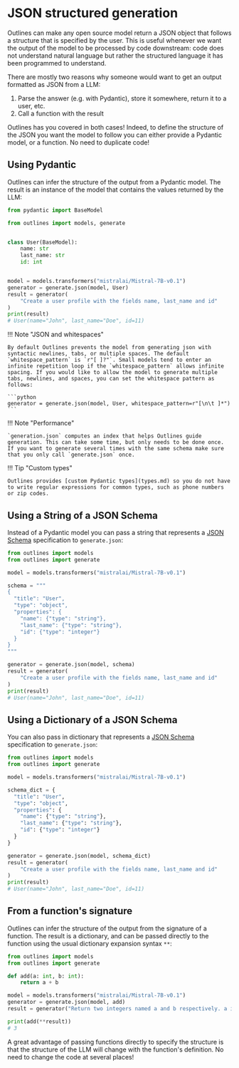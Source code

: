 # JSON structured generation

Outlines can make any open source model return a JSON object that follows a structure that is specified by the user. This is useful whenever we want the output of the model to be processed by code downstream: code does not understand natural language but rather the structured language it has been programmed to understand.

There are mostly two reasons why someone would want to get an output formatted as JSON from a LLM:

1. Parse the answer (e.g. with Pydantic), store it somewhere, return it to a user, etc.
2. Call a function with the result

Outlines has you covered in both cases! Indeed, to define the structure of the JSON you want the model to follow you can either provide a Pydantic model, or a function. No need to duplicate code!

## Using Pydantic

Outlines can infer the structure of the output from a Pydantic model. The result is an instance of the model that contains the values returned by the LLM:

```python
from pydantic import BaseModel

from outlines import models, generate


class User(BaseModel):
    name: str
    last_name: str
    id: int


model = models.transformers("mistralai/Mistral-7B-v0.1")
generator = generate.json(model, User)
result = generator(
    "Create a user profile with the fields name, last_name and id"
)
print(result)
# User(name="John", last_name="Doe", id=11)
```

!!! Note "JSON and whitespaces"

    By default Outlines prevents the model from generating json with syntactic newlines, tabs, or multiple spaces. The default `whitespace_pattern` is `r"[ ]?"`. Small models tend to enter an infinite repetition loop if the `whitespace_pattern` allows infinite spacing. If you would like to allow the model to generate multiple tabs, newlines, and spaces, you can set the whitespace pattern as follows:

    ```python
    generator = generate.json(model, User, whitespace_pattern=r"[\n\t ]*")
    ```

!!! Note "Performance"

    `generation.json` computes an index that helps Outlines guide generation. This can take some time, but only needs to be done once. If you want to generate several times with the same schema make sure that you only call `generate.json` once.

!!! Tip "Custom types"

    Outlines provides [custom Pydantic types](types.md) so you do not have to write regular expressions for common types, such as phone numbers or zip codes.

## Using a String of a JSON Schema

Instead of a Pydantic model you can pass a string that represents a [JSON Schema](https://json-schema.org/) specification to `generate.json`:

```python
from outlines import models
from outlines import generate

model = models.transformers("mistralai/Mistral-7B-v0.1")

schema = """
{
  "title": "User",
  "type": "object",
  "properties": {
    "name": {"type": "string"},
    "last_name": {"type": "string"},
    "id": {"type": "integer"}
  }
}
"""

generator = generate.json(model, schema)
result = generator(
    "Create a user profile with the fields name, last_name and id"
)
print(result)
# User(name="John", last_name="Doe", id=11)
```

## Using a Dictionary of a JSON Schema

You can also pass in dictionary that represents a [JSON Schema](https://json-schema.org/) specification to `generate.json`:

```python
from outlines import models
from outlines import generate

model = models.transformers("mistralai/Mistral-7B-v0.1")

schema_dict = {
  "title": "User",
  "type": "object",
  "properties": {
    "name": {"type": "string"},
    "last_name": {"type": "string"},
    "id": {"type": "integer"}
  }
}

generator = generate.json(model, schema_dict)
result = generator(
    "Create a user profile with the fields name, last_name and id"
)
print(result)
# User(name="John", last_name="Doe", id=11)
```


## From a function's signature

Outlines can infer the structure of the output from the signature of a function. The result is a dictionary, and can be passed directly to the function using the usual dictionary expansion syntax `**`:

```python
from outlines import models
from outlines import generate

def add(a: int, b: int):
    return a + b

model = models.transformers("mistralai/Mistral-7B-v0.1")
generator = generate.json(model, add)
result = generator("Return two integers named a and b respectively. a is odd and b even.")

print(add(**result))
# 3
```

A great advantage of passing functions directly to specify the structure is that the structure of the LLM will change with the function's definition. No need to change the code at several places!

